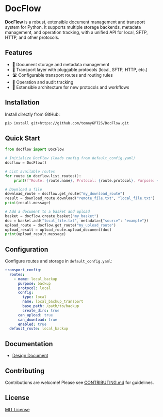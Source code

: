 # DocFlow

**DocFlow** is a robust, extensible document management and transport system for Python. It supports multiple storage backends, metadata management, and operation tracking, with a unified API for local, SFTP, HTTP, and other protocols.

## Features

- 📁 Document storage and metadata management
- 🔄 Transport layer with pluggable protocols (local, SFTP, HTTP, etc.)
- 🛣️ Configurable transport routes and routing rules
- 📝 Operation and audit tracking
- 🧩 Extensible architecture for new protocols and workflows

## Installation

Install directly from GitHub:

```sh
pip install git+https://github.com/tommyGPT2S/DocFlow.git
```

## Quick Start

```python
from docflow import DocFlow

# Initialize DocFlow (loads config from default_config.yaml)
docflow = DocFlow()

# List available routes
for route in docflow.list_routes():
    print(f"Route: {route.name}, Protocol: {route.protocol}, Purpose: {route.purpose}")

# Download a file
download_route = docflow.get_route("my_download_route")
result = download_route.download("remote_file.txt", "local_file.txt")
print(result.message)

# Add a document to a basket and upload
basket = docflow.create_basket("my_basket")
doc = basket.add("local_file.txt", metadata={"source": "example"})
upload_route = docflow.get_route("my_upload_route")
upload_result = upload_route.upload_document(doc)
print(upload_result.message)
```

## Configuration

Configure routes and storage in `default_config.yaml`:

```yaml
transport_config:
  routes:
    - name: local_backup
      purpose: backup
      protocol: local
      config:
        type: local
        name: local_backup_transport
        base_path: /path/to/backup
        create_dirs: true
      can_upload: true
      can_download: true
      enabled: true
  default_route: local_backup
```

## Documentation

- [Design Document](docs/DocFlow%20Design.md)


## Contributing

Contributions are welcome! Please see [CONTRIBUTING.md](CONTRIBUTING.md) for guidelines.

## License

[MIT License](LICENSE)
